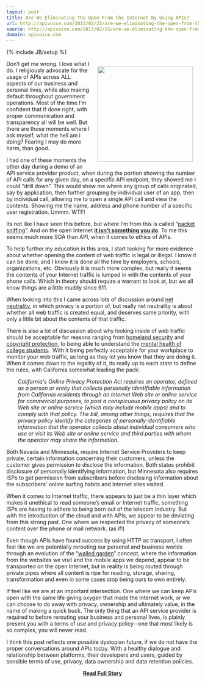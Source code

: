 ```yaml
---
layout: post
title: Are We Eliminating The Open From the Internet By Using APIs?
url: http://apivoice.com/2013/02/25/are-we-eliminating-the-open-from-the-internet-by-using-apis/
source: http://apivoice.com/2013/02/25/are-we-eliminating-the-open-from-the-internet-by-using-apis/
domain: apivoice.com
---
```

{% include JB/setup %}<p><p><img style="padding: 15px;" src="https://s3.amazonaws.com/kinlane-productions/sorry-we-are-closed.jpeg" alt="" width="250" align="right" /></p>
<p>Don&rsquo;t get me wrong.  I love what I do.  I religiously advocate for the usage of APIs across ALL aspects of our business and personal lives, while also making default throughout government operations.  Most of the time I&rsquo;m confident that if done right, with proper communication and transparency all will be well.  But there are those moments where I ask myself, what the hell am i doing?  Fearing I may do more harm, than good.</p>
<p>I had one of these moments the other day during a demo of an API service provider product, when during the portion showing the number of API calls for any given day, on a specific API endpoint, they showed me I could &ldquo;drill down&rdquo;.  This would show me where any group of calls originated, say by application, then further grouping by individual user of an app, then by individual call, allowing me to open a single API call and view the contents.  Showing me the name, address and phone number of a specific user registration. Ummm. WTF!</p>
<p>Its not like I have seen this before, but where I&rsquo;m from this is called &ldquo;<a href="http://en.wikipedia.org/wiki/Packet_analyzer">packet sniffing</a>&rdquo;.  And on the open Internet <strong><span style="text-decoration: underline;">it isn&rsquo;t something you do</span></strong>.  To me this seems much more SOA than API, when it comes to ethics of APIs.</p>
<p>To help further my education in this area, I start looking for more evidence about whether opening the content of web traffic is legal or illegal.  I know it can be done, and I know it is done all the time by employers, schools, organizations, etc.  Obviously it is much more complex, but really it seems the contents of your Internet traffic is lumped in with the contents of your phone calls.  Which in theory should require a warrant to look at, but we all know things are a little muddy since 911.</p>
<p>When looking into this I came across lots of discussion around <a title="net neutrality" href="http://en.wikipedia.org/wiki/Net_neutrality">net neutrality</a>, in which privacy is a portion of, but really net neutrality is about whether all web traffic is created equal, and deserves same priority, with only a little bit about the contents of that traffic.</p>
<p>There is also a lot of discussion about why looking inside of web traffic should be acceptable for reasons ranging from <a href="http://news.cnet.com/8301-13578_3-10463665-38.html">homeland security</a> and <a href="http://www.cnn.com/2012/07/06/opinion/rushkoff-online-monitoring">copyright protection</a>, to being able to understand the <a href="http://www.nytimes.com/2012/06/17/opinion/sunday/how-depressed-people-use-the-internet.html?_r=0">mental health of college students</a>. &nbsp;With it being perfectly acceptable for your workplace to monitor your web traffic, as long as they let you know that they are doing it. When it comes down to the legality of it, its really up to each state to define the rules, with California somewhat leading the pack:</p>
<p style="padding-left: 30px;"><em>California's Online Privacy Protection Act requires an operator, defined as a person or entity that collects personally identifiable information from California residents through an Internet Web site or online service for commercial purposes, to post a conspicuous privacy policy on its Web site or online service (which may include mobile apps) and to comply with that policy. The bill, among other things, requires that the privacy policy identify the categories of personally identifiable information that the operator collects about individual consumers who use or visit its Web site or online service and third parties with whom the operator may share the information.</em></p>
<p>Both Nevada and Minnesota, require Internet Service Providers to keep private, certain information concerning their customers, unless the customer gives permission to disclose the information. Both states prohibit disclosure of personally identifying information, but Minnesota also requires ISPs to get permission from subscribers before disclosing information about the subscribers' online surfing habits and Internet sites visited.</p>
<p>When it comes to Internet traffic, there appears to just be a thin layer which makes it unethical to read someone&rsquo;s email or Internet traffic, something ISPs are having to adhere to being born out of the telecom industry.  But with the introduction of the cloud and with APIs, we appear to be deviating from this strong past.  One where we respected the privacy of someone&rsquo;s content over the phone or mail network. (as if!)</p>
<p>Even though APIs have found success by using HTTP as transport, I often feel like we are potentially rerouting our personal and business worlds through an evolution of the &ldquo;<a href="http://www.webopedia.com/TERM/W/walled_garden.html">walled garden</a>&rdquo; concept, where the information from the websites we visit and the mobile apps we depend, appear to be transported on the open Internet, but in reality is being routed through private pipes where all content is ripe for reading, storage, sharing, transformation and even in some cases stop being ours to own entirely.</p>
<p>If feel like we are at an important intersection.  One where we can keep APIs open with the same life giving oxygen that made the Internet work, or we can choose to do away with privacy, ownership and ultimately value, in the name of making a quick buck.  The only thing that an API service provider is required to before rerouting your business and personal lives, is plainly present you with a terms of use and privacy policy--one that most likely is so complex, you will never read.</p>
<p>I think this post reflects one possible dystopian future, if we do not have the proper conversations around APIs today. With a healthy dialogue and relationship between platforms, their developers and users, guided by sensible terms of use, privacy, data ownership and data retention policies.</p></p>
<center><p><a href="http://apivoice.com/2013/02/25/are-we-eliminating-the-open-from-the-internet-by-using-apis/" style='padding:25px; font-sze:18px; font-weight: bold;'>Read Full Story</a></p></center>
